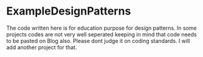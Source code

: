 # ExampleDesignPatterns
The code written here is for education purpose for design patterns.
In some projects codes are not very well seperated keeping in mind that code needs to be pasted on Blog also.
Please dont judge it on coding standards. 
I will add another project for that. 
